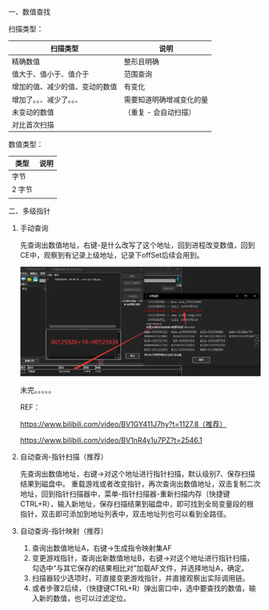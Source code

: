一、数值查找

扫描类型：

| 扫描类型                       | 说明                     |
| ------------------------------ | ------------------------ |
| 精确数值                       | 整形且明确               |
| 值大于、值小于、值介于         | 范围查询                 |
| 增加的值、减少的值、变动的数值 | 有变化                   |
| 增加了。。、减少了。。、       | 需要知道明确增减变化的量 |
| 未变动的数值                   | （重复 - 会自动扫描）    |
| 对比首次扫描                   |                          |

数值类型：

| 类型   | 说明 |
| ------ | ---- |
| 字节   |      |
| 2 字节 |      |
|        |      |

二、多级指针

1. 手动查询

   先查询出数值地址，右键-是什么改写了这个地址，回到进程改变数值，回到CE中，观察到有记录上级地址，记录下offSet后续会用到。

   ![image-20220508214910358](简易.assets/image-20220508214910358.png)

   未完。。。。。

   

   REF：

   https://www.bilibili.com/video/BV1GY411J7hy?t=1127.8（推荐）

   https://www.bilibili.com/video/BV1nR4y1u7PZ?t=2546.1

   

2. 自动查询-指针扫描（推荐）

   先查询出数值地址，右键->对这个地址进行指针扫描，默认级别7、保存扫描结果到磁盘中。
   重载游戏或者改变指针，再次查询出数值地址，双击复制二次地址，回到指针扫描器中，菜单-指针扫描器-重新扫描内存（快捷键CTRL+R），输入新地址，保存扫描结果到磁盘中，即可找到全局变量段的根指针，双击即可添加到地址列表中，双击地址列也可以看到全路径。

3. 自动查询-指针映射（推荐）
   1. 查询出数值地址A，右键->生成指令映射集AF
   2. 变更游戏指针，查询出新数值地址B，右键->对这个地址进行指针扫描，勾选中“与其它保存的结果相比对”加载AF文件，并选择地址A，确定。
   3. 扫描器较少选项时，可直接变更游戏指针，并直接观察出实际调用链。
   4. 或者步骤2后续，（快捷键CTRL+R）弹出窗口中，选中要查找的数值，输入新的数值，也可以过滤定位。